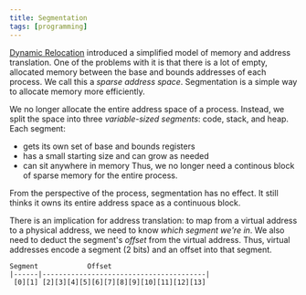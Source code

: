 ```yaml
---
title: Segmentation
tags: [programming]
---
```

[Dynamic Relocation](https://john-rodewald.github.io/blog/Dynamic-Relocation) introduced a simplified model of memory and address translation. One of the problems with it is that there is a lot of empty, allocated memory between the base and bounds addresses of each process. We call this a *sparse address space*. Segmentation is a simple way to allocate memory more efficiently.

We no longer allocate the entire address space of a process. Instead, we split the space into three *variable-sized segments*: code, stack, and heap. Each segment: 
- gets its own set of base and bounds registers 
- has a small starting size and can grow as needed
- can sit anywhere in memory
Thus, we no longer need a continous block of sparse memory for the entire process.

From the perspective of the process, segmentation has no effect. It still thinks it owns its entire address space as a continuous block. 

There is an implication for address translation: to map from a virtual address to a physical address, we need to know *which segment we're in*. We also need to deduct the segment's *offset* from the virtual address. Thus, virtual addresses encode a segment (2 bits) and an offset into that segment.

```
Segment            Offset
|------|----------------------------------------|
 [0][1] [2][3][4][5][6][7][8][9][10][11][12][13]
```